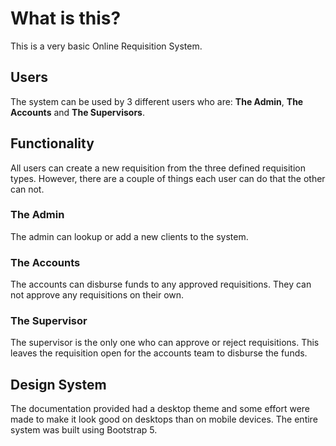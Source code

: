 # What is this?

This is a very basic Online Requisition System. 

## Users

The system can be used by 3 different users who are: **The Admin**, **The Accounts** and **The Supervisors**.

## Functionality

All users can create a new requisition from the three defined requisition types. However, there are a couple of things each user can do that the other can not.

### The Admin

The admin can lookup or add a new clients to the system.

### The Accounts

The accounts can disburse funds to any approved requisitions. They can not approve any requisitions on their own.

### The Supervisor

The supervisor is the only one who can approve or reject requisitions. This leaves the requisition open for the accounts team to disburse the funds.

## Design System

The documentation provided had a desktop theme and some effort were made to make it look good on desktops than on mobile devices. The entire system was built using Bootstrap 5.